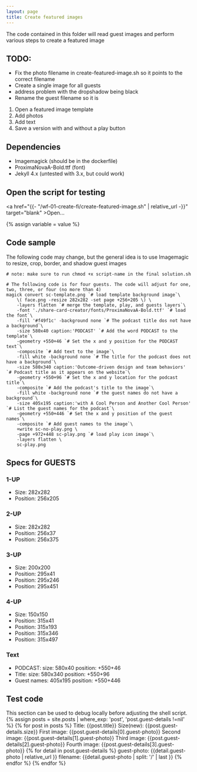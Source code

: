 ```yaml
---
layout: page
title: Create featured images
---
```

The code contained in this folder will read guest images and perform various steps to create a featured image

## TODO:
* Fix the photo filename in create-featured-image.sh so it points to the correct filename
* Create a single image for all guests
* address problem with the dropshadow being black
* Rename the guest filename so it is 

1. Open a featured image template
2. Add photos
3. Add text
4. Save a version with and without a play button

## Dependencies
* Imagemagick (should be in the dockerfile)
* ProximaNovaA-Bold.ttf (font)
* Jekyll 4.x (untested with 3.x, but could work)

## Open the script for testing
<a href="{{- "/wf-01-create-fi/create-featured-image.sh" | relative_url -}}" target="blank" >Open...</a>

{% assign variable = value %}

## Code sample
The following code may change, but the general idea is to use Imagemagic to resize, crop, border, and shadow guest images
```
# note: make sure to run chmod +x script-name in the final solution.sh

# The following code is for four guests. The code will adjust for one, two, three, or four (no more than 4)
magick convert sc-template.png `# load template background image`\
    \( face.png -resize 282x282 -set page +256+205 \) \
    -layers flatten `# merge the template, play, and guests layers`\
    -font './share-card-creator/fonts/ProximaNovaA-Bold.ttf' `# load the font`\
    -fill '#f49f1c' -background none `# The podcast title dos not have a background`\
    -size 580x40 caption:'PODCAST' `# Add the word PODCAST to the template`\
    -geometry +550+46 `# Set the x and y position for the PODCAST text`\
    -composite `# Add text to the image`\
    -fill white -background none `# The title for the podcast does not have a background`\
    -size 580x340 caption:'Outcome-driven design and team behaviors' `# Podcast title as it appears on the website`\
    -geometry +550+96 `# Set the x and y location for the podcast title`\
    -composite `# Add the podcast's title to the image`\
    -fill white -background none `# the guest names do not have a background`\
    -size 405x195 caption:'with A Cool Person and Another Cool Person' `# List the guest names for the podcast`\
    -geometry +550+446 `# Set the x and y position of the guest names`\
    -composite `# Add guest names to the image`\
    +write sc-no-play.png \
    -page +972+448 sc-play.png `# load play icon image`\
    -layers flatten \
    sc-play.png
```

## Specs for GUESTS
### 1-UP
* Size: 282x282
* Position: 256x205
### 2-UP
* Size: 282x282
* Position: 256x37
* Position: 256x375
### 3-UP
* Size: 200x200
* Position: 295x41
* Position: 295x246
* Position: 295x451
### 4-UP
* Size: 150x150
* Position: 315x41
* Position: 315x193
* Position: 315x346
* Position: 315x497

### Text
* PODCAST: size: 580x40 position: +550+46
* Title: size: 580x340 position: +550+96
* Guest names: 405x195 position: +550+446

## Test code
This section can be used to debug locally before adjusting the shell script.
{% assign posts = site.posts | where_exp: 'post', 'post.guest-details !=nil' %}
{% for post in posts %}
    Title: {{post.title}}
    Size(new): {{post.guest-details.size}}
    First image: {{post.guest-details[0].guest-photo}}
    Second image: {{post.guest-details[1].guest-photo}}
    Third image: {{post.guest-details[2].guest-photo}}
    Fourth image: {{post.guest-details[3].guest-photo}}
    {% for detail in post.guest-details %}
        guest-photo: {{detail.guest-photo | relative_url }}
        filename: {{detail.guest-photo | split: '/' | last }}
    {% endfor %}
{% endfor %}
